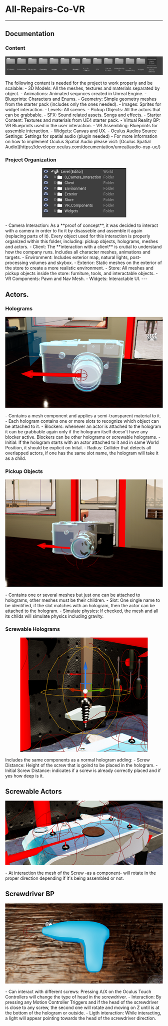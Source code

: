 # All-Repairs-Co-VR
---
## Documentation
### **Content**
<p align="center">
  <img src="Images/Content.PNG">
</p>
The following content is needed for the project to work properly and be scalable:
- 3D Models: All the meshes, textures and materials separated by object.
- Animations: Animated sequnces created in Unreal Engine.
- Blueprints: Characters and Enums.
- Geometry: Simple geometry meshes from the starter pack (includes only the ones needed).
- Images: Sprites for widget interaction.
- Levels: All scenes.
- Pickup Objects: All the actors that can be grabbable.
- SFX: Sound related assets. Songs and effects.
- Starter Content: Textures and materials from UE4 starter pack.
- Virtual Reality BP: VR Blueprints used in the user interaction.
- VR Assembling: Blueprints for assemble interaction.
- Widgets: Canvas and UX.
- Oculus Audios Source Settings: Settings for spatial audio (plugin needed)
    - For more information on how to implement Oculus Spatial Audio please visit: [Oculus Spatial Audio](https://developer.oculus.com/documentation/unreal/audio-osp-ue/)

### **Project Organization**
<p align="center">
  <img src="Images/Level_Organization.PNG">
</p> 
- Camera Interaction: As a **proof of concept**, it was decided to interact with a camera in order to fix it by disasseble and assemble it again (replacing parts of it). Every object used for this interaction is properly organized within this folder, including: pickup objects, holograms, meshes and actors.
- Client: The **interaction with a client** is crutial to understand how the company runs. Includes all character meshes, animations and targets.
- Environment: Includes exterior map, natural lights, post-processing volumes and skybox.
- Exterior: Static meshes on the exterior of the store to create a more realistic environment.
- Store: All meshes and pickup objects inside the store: furniture, tools, and interactable objects.
- VR Components: Pawn and Nav Mesh.
- Widgets: Interactable UI.
---

## Actors.

### Holograms
<p align="center">
  <img src="Images/Holo.PNG">
</p>
- Contains a mesh component and applies a semi-transparent material to it. 
- Each hologram contains one or more slots to recognize which object can be attached to it. 
- Blockers: whenever an actor is attached to the hologram it can be grabbable again only if the hologram itself doesn't have any blocker active. Blockers can be other holograms or screwable holograms. 
- Initial: If the hologram starts with an actor attached to it and in same World Position, it should be explicit on Inital.
- Radius: Collider that detects all overlapped actors, if one has the same slot name, the hologram will take it as a child.

### Pickup Objects
<p align="center">
  <img src="Images/Pickup.PNG">
</p>
- Contains one or several meshes but just one can be attached to holograms, other meshes must be their children.
- Slot: One single name to be identified, if the slot matches with an hologram, then the actor can be attached to the hologram.
- Simulate physics: If checked, the mesh and all its childs will simulate physics including gravity.

### Screwable Holograms
<p align="center">
  <img src="Images/Screwable.PNG">
</p>
Includes the same components as a normal hologram adding:
- Screw Distance: Height of the screw that is goind to be placed in the hologram.
- Initial Screw Distance: indicates if a screw is already correctly placed and if yes how deep is it.

## Screwable Actors
<p align="center">
  <img src="Images/Screwable_Actor.PNG">
</p>
- At interaction the mesh of the Screw -as a component- will rotate in the proper direction depending if it's being assembled or not.

## Screwdriver BP
<p align="center">
  <img src="Images/Screwdriver.PNG">
</p>
- Can interact with different screws: Pressing A/X on the Oculus Touch Controllers will change the type of head in the screwdriver.
- Interaction: By pressing any Motion Controller Triggers and if the head of the screwdriver is close to any screw, the second one will rotate and moving on Z until is at the bottom of the hologram or outside.
- Ligth interaction: While interacting, a light will appear pointing towards the head of the screwdriver direction.


